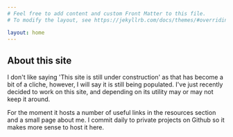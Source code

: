 ```yaml
---
# Feel free to add content and custom Front Matter to this file.
# To modify the layout, see https://jekyllrb.com/docs/themes/#overriding-theme-defaults

layout: home
---
```


## About this site
I don't like saying 'This site is still under construction' as that has become a bit of a cliche, however, I will say it is still being populated. I've just recently decided to work on this site, and depending on its utility may or may not keep it around.

For the moment it hosts a number of useful links in the resources section and a small page about me. I commit daily to private projects on Github so it makes more sense to host it here.

